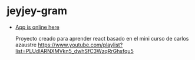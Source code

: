 # jeyjey-gram
- [App is online here](https://jeyjeygram.firebaseapp.com)

  Proyecto creado para aprender react basado en el mini curso de carlos azaustre https://www.youtube.com/playlist?list=PLUdlARNXMVkn5_dwhSfC3WzqRrGhsfqu5
